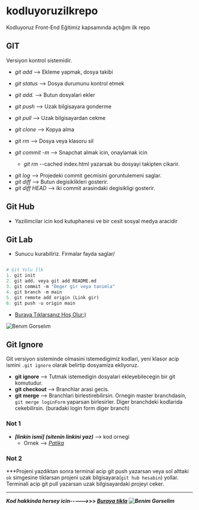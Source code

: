 # kodluyoruzilkrepo
Kodluyoruz Front-End Eğitimiz kapsamında açtığım ilk repo

## GIT
Versiyon kontrol sistemidir.

* *git add* --> Ekleme yapmak, dosya takibi
* *git status* --> Dosya durumunu kontrol etmek
* *git add.* --> Butun dosyalari ekler
* *git push* --> Uzak bilgisayara gonderme
* *git pull* --> Uzak bilgisayardan cekme
* *git clone* --> Kopya alma
* *git rm* --> Dosya veya klasoru sil
* *git commit -m* --> Snapchat almak icin, onaylamak icin
    
    * *git rm* --cached index.html yazarsak bu dosyayi takipten cikarir.
- *git log* --> Projedeki commit gecmisini goruntulemeni saglar.
- *git diff* --> Butun degisiklikleri gosterir.
- *git diff HEAD* --> iki commit arasindaki degisikligi gosterir.

## Git Hub 
- Yazilimcilar icin kod kutuphanesi ve bir cesit sosyal medya aracidir

## Git Lab
- Sunucu kurabiliriz. Firmalar fayda saglar/



```python

# Git Yolu Ilk
1. git init
2. git add. veya git add README.md
3. git commit -m "Deger gir veya tanimla"
4. git branch -m main
5. git remote add origin (Link gir)
6. git push -u origin main
```

 * [Buraya Tıklarsanız Hoş Olur:)](https://github.com/alifiratkonukcu/kodluyoruzilkrepo.git)

  ![Benım Gorselım](https://i.pinimg.com/originals/44/4e/8c/444e8cefa2a572970a51f1dca2c2897b.jpg)

## Git Ignore

 Git versiyon sisteminde olmasini istemedigimiz kodlari, yeni klasor acip ismini `.git ignore` olarak belirtip dosyamiza ekliyoruz.

 * **git ignore** --> Tutmak istemedigin dosyalari ekleyebilecegin bir git komutudur.
 * **git checkout** --> Branchlar arasi gecis.
 * **git merge** --> Branchlari birlestirebilirsin. Ornegin master branchdasin, `git merge loginForm` yaparsan birlesirler. Diger branchdeki kodlarida cekebilirsin. (buradaki login form diger branch)

 ### Not 1
 * ***[linkin ismi] (sitenin linkini yaz)*** --> kod ornegi 
    * Ornek --> *[Patika](www.patika.dev)*

 ### Not 2
 ***Projeni yazdiktan sonra terminal acip git push yazarsan veya sol alttaki `ok` simgesine tiklarsan projeni uzak bilgisayara(`git hub hesabin`) yollar. Terminali acip git pull yazarsan uzak bilgisayardaki projeyi ceker. 

------------------------------------------------------------------------


***Kod hakkinda hersey icin----->>> [Buraya tikla](www.patika.dev)***
***![Benim Gorselim](https://pbs.twimg.com/profile_images/1360317534172569614/sdir3Sab_400x400.jpg)***





